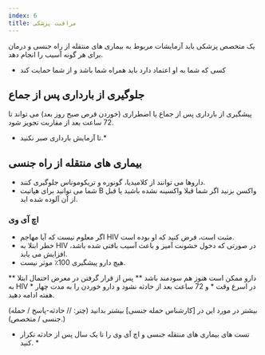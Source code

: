 ```yaml
---
index: 6
title: مراقبت پزشکی
---
```

یک متخصص پزشکی باید آزمایشات مربوط به بیماری های منتقله از راه جنسی  و درمان برای هر گونه آسیب را انجام دهد.

* کسی که شما به او اعتماد دارد باید همراه شما باشد و از شما حمایت کند

## جلوگیری از بارداری پس از جماع

پیشگیری از بارداری پس از جماع یا اضطراری (خوردن قرص صبح روز بعد) می تواند تا 72 ساعت بعد از مقاربت تجویز شود.

* تا آزمایش بارداری  صبر نکنید.*

## بیماری های منتقله از راه جنسی

*   داروها می توانند از کلامیدیا، گونوره و تریکوموناس جلوگیری کنند.
*   شما می توانید برای هپاتیت B واکسن بزنید اگر شما قبلا واکسینه نشده باشید یا قبل از آن آلوده شده اید.

### اچ آی وی

*   اگر معلوم نیست که آیا مهاجم HIV مثبت است، فرض کنید که او بوده است.
*   خطر ابتلا به HIV در صورتی که دخول خشونت آمیز و باعث آسیب بافتی شده باشد، افزایش می یابد.
*   هیچ دارو پیشگیری 100٪ موثر نیست.

** دارو ممکن است هنوز هم سودمند باشد ** پس از قرار گرفتن در معرض احتمال ابتلا به HIV  * در اسرع وقت * و 72 ساعت بعد از حادثه نشود و دارو خوردن را به مدت چهار هفته ادامه دهید.

(بیشتر در مورد این در [کارشناس حمله جنسی] بیشتر بدانید (چتر: // حادثه-پاسخ / حمله جنسی / متخصص).)

* تست های بیماری های منتقله جنسی و اچ آی وی را تا یک سال پس از حادثه تکرار کنید. *